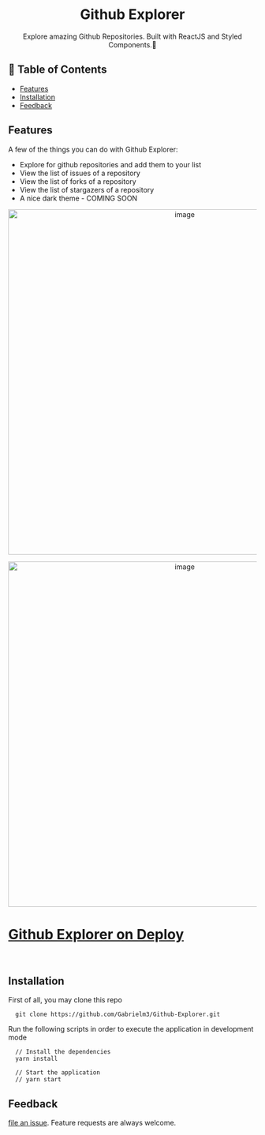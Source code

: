 <h1 align="center">Github Explorer</h1>


<p align="center"> Explore amazing Github Repositories. Built with ReactJS and Styled Components.🚀 </p>


## 📖 Table of Contents

- [Features](#features)
- [Installation](#installation)
- [Feedback](#feedback)

## Features

A few of the things you can do with Github Explorer:

* Explore for github repositories and add them to your list
* View the list of issues of a repository
* View the list of forks of a repository
* View the list of stargazers of a repository
* A nice dark theme - COMING SOON

<p align="center">
  <img src="https://i.ibb.co/qYx0w4T/image.png" alt="image" border="0" width=700>
</p>

<p align="center">
  <img src="https://i.ibb.co/xHXSszB/image.png" alt="image" border="0" width=700>
</p>

 # [Github Explorer on Deploy](https://githubxplorer.herokuapp.com/) 
 
 
<br>

## Installation

First of all, you may clone this repo 

```
  git clone https://github.com/Gabrielm3/Github-Explorer.git
```

Run the following scripts in order to execute the application in development mode 

```
  // Install the dependencies
  yarn install
  
  // Start the application
  // yarn start
```

## Feedback
[file an issue](https://github.com/Gabrielm3/Github-Explorer/issues/new). Feature requests are always welcome.
